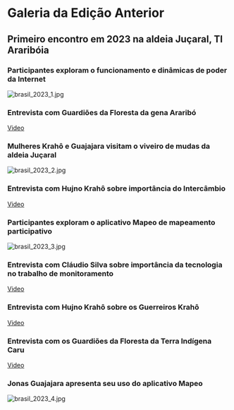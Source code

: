 
# Galeria da Edição Anterior


## Primeiro encontro em 2023 na aldeia Juçaral, TI Araribóia


### Participantes exploram o funcionamento e dinâmicas de poder da Internet


![brasil_2023_1.jpg](https://prod-files-secure.s3.us-west-2.amazonaws.com/e294c517-062c-4d9d-9b6a-e105c195d06a/c49e9957-6dea-497e-8ad6-9bff9e492dd4/brasil_2023_1.jpg?X-Amz-Algorithm=AWS4-HMAC-SHA256&X-Amz-Content-Sha256=UNSIGNED-PAYLOAD&X-Amz-Credential=ASIAZI2LB4663XCM4PEQ%2F20250430%2Fus-west-2%2Fs3%2Faws4_request&X-Amz-Date=20250430T124826Z&X-Amz-Expires=3600&X-Amz-Security-Token=IQoJb3JpZ2luX2VjEAwaCXVzLXdlc3QtMiJIMEYCIQDUDMFa762ydulLlzDFhoYuAlli4vqfMEzX9gvKWZMaFwIhAPvAROGeJUi9cM3SLfMIA2DeIwgpbrwHGjjBfn26QlBoKogECKX%2F%2F%2F%2F%2F%2F%2F%2F%2F%2FwEQABoMNjM3NDIzMTgzODA1Igyx5FbpuXHVy0PWEdoq3AO%2B49wsnSH6YLw00E6xba13ypPIdXHtRFTE3Drz9EffvjP8I%2BAD64iKZWSXlcFF7cAEQfGmMVZ3bprMGC%2BYeQ6ybYftKxqGvSecklmOOrAlFGr7iXRbZr9hSohWYlZynz5PLqbHK82dv3l34TqbNGBBihrEgSdI6FuPaZgECpCySbbIqt8WYu%2BEutWd4JgNx8QhC4wcfEHFdNUAVuHKLeIr8s9r31EDF77zuwucqsCcic1BeayKRS31YU486SQebcKXMIiNl98CiIO7tZ2kozPNACYrXgg2pv5D2IIxx1FfYq19tmHdNtnCZvdxZyy1lxTq8OygppKsKU9ho2v6dAK3Iux4HyqXFmsiGFJ%2Bxpu4J9KkCY3bXOvDRYeYFYlSu9zG8S3NRTE%2BYnnpsPHYsemtaLSwvf%2BN%2BCX3%2FXTPOt66vpme09bU7QnkLBSgmDv0e9lWkcnzjZwS7mWf3HwiWy8lVOKT0%2BesNzupjs%2FplqDK0Y%2FdKeKoVvo%2Bcxev6w1ZaFNqGyrPcbpSphsCMQGyt%2BpcX7DavaKX0GQglCzO936R47V44CdlPtxaYojdeDePqkiWebQMV%2BkShltsmQULvROreYGVrPp7aMgpKccSSo%2FQPnp4zn%2BGDCZDdeCnaDDIpsjABjqkAfTW3iaaiQ%2FQsgmpteegx04K1ZgUwsEauZ5UdaXi37mTCyvLIaUfiXWGqblDvDq%2F4yHiRLwhp0KSShd6oEH9PoTJRaMZaApEgpwV9OXdMqhUFE%2FfoQjR47nji111CtaOrN0%2FInILqRxE%2BFh661k2Br5%2FKkxBuKMhewsGsusYcSP%2FwQdnhqCfKr5ge8HnY0MX58%2BcKYyW%2BCIJwXk56BSdlvdEljiR&X-Amz-Signature=1cae93e99d420a0e3e921ca0fc52628ea3d9ed587b8cfb3ea4468651fd621915&X-Amz-SignedHeaders=host&x-id=GetObject)


### Entrevista com Guardiões da Floresta da gena Araribó


[Video](https://www.youtube.com/embed/SNvMiRkTfdg)


### Mulheres Krahô e Guajajara visitam o viveiro de mudas da aldeia Juçaral


![brasil_2023_2.jpg](https://prod-files-secure.s3.us-west-2.amazonaws.com/e294c517-062c-4d9d-9b6a-e105c195d06a/828109cd-30dc-4eea-a036-07f3c2c59027/brasil_2023_2.jpg?X-Amz-Algorithm=AWS4-HMAC-SHA256&X-Amz-Content-Sha256=UNSIGNED-PAYLOAD&X-Amz-Credential=ASIAZI2LB4663XCM4PEQ%2F20250430%2Fus-west-2%2Fs3%2Faws4_request&X-Amz-Date=20250430T124826Z&X-Amz-Expires=3600&X-Amz-Security-Token=IQoJb3JpZ2luX2VjEAwaCXVzLXdlc3QtMiJIMEYCIQDUDMFa762ydulLlzDFhoYuAlli4vqfMEzX9gvKWZMaFwIhAPvAROGeJUi9cM3SLfMIA2DeIwgpbrwHGjjBfn26QlBoKogECKX%2F%2F%2F%2F%2F%2F%2F%2F%2F%2FwEQABoMNjM3NDIzMTgzODA1Igyx5FbpuXHVy0PWEdoq3AO%2B49wsnSH6YLw00E6xba13ypPIdXHtRFTE3Drz9EffvjP8I%2BAD64iKZWSXlcFF7cAEQfGmMVZ3bprMGC%2BYeQ6ybYftKxqGvSecklmOOrAlFGr7iXRbZr9hSohWYlZynz5PLqbHK82dv3l34TqbNGBBihrEgSdI6FuPaZgECpCySbbIqt8WYu%2BEutWd4JgNx8QhC4wcfEHFdNUAVuHKLeIr8s9r31EDF77zuwucqsCcic1BeayKRS31YU486SQebcKXMIiNl98CiIO7tZ2kozPNACYrXgg2pv5D2IIxx1FfYq19tmHdNtnCZvdxZyy1lxTq8OygppKsKU9ho2v6dAK3Iux4HyqXFmsiGFJ%2Bxpu4J9KkCY3bXOvDRYeYFYlSu9zG8S3NRTE%2BYnnpsPHYsemtaLSwvf%2BN%2BCX3%2FXTPOt66vpme09bU7QnkLBSgmDv0e9lWkcnzjZwS7mWf3HwiWy8lVOKT0%2BesNzupjs%2FplqDK0Y%2FdKeKoVvo%2Bcxev6w1ZaFNqGyrPcbpSphsCMQGyt%2BpcX7DavaKX0GQglCzO936R47V44CdlPtxaYojdeDePqkiWebQMV%2BkShltsmQULvROreYGVrPp7aMgpKccSSo%2FQPnp4zn%2BGDCZDdeCnaDDIpsjABjqkAfTW3iaaiQ%2FQsgmpteegx04K1ZgUwsEauZ5UdaXi37mTCyvLIaUfiXWGqblDvDq%2F4yHiRLwhp0KSShd6oEH9PoTJRaMZaApEgpwV9OXdMqhUFE%2FfoQjR47nji111CtaOrN0%2FInILqRxE%2BFh661k2Br5%2FKkxBuKMhewsGsusYcSP%2FwQdnhqCfKr5ge8HnY0MX58%2BcKYyW%2BCIJwXk56BSdlvdEljiR&X-Amz-Signature=42aa5df0e7257d4a2c1bc1ec394ef0deaafd828e806e42eaf8242e77b706e3ed&X-Amz-SignedHeaders=host&x-id=GetObject)


### Entrevista com Hujno Krahô sobre importância do Intercâmbio


[Video](https://www.youtube.com/embed/CotP9P1Xw6o)


### Participantes exploram o aplicativo Mapeo de mapeamento participativo


![brasil_2023_3.jpg](https://prod-files-secure.s3.us-west-2.amazonaws.com/e294c517-062c-4d9d-9b6a-e105c195d06a/f1b621a3-2a8b-477c-a7f0-6b8ab7564698/brasil_2023_3.jpg?X-Amz-Algorithm=AWS4-HMAC-SHA256&X-Amz-Content-Sha256=UNSIGNED-PAYLOAD&X-Amz-Credential=ASIAZI2LB4663XCM4PEQ%2F20250430%2Fus-west-2%2Fs3%2Faws4_request&X-Amz-Date=20250430T124826Z&X-Amz-Expires=3600&X-Amz-Security-Token=IQoJb3JpZ2luX2VjEAwaCXVzLXdlc3QtMiJIMEYCIQDUDMFa762ydulLlzDFhoYuAlli4vqfMEzX9gvKWZMaFwIhAPvAROGeJUi9cM3SLfMIA2DeIwgpbrwHGjjBfn26QlBoKogECKX%2F%2F%2F%2F%2F%2F%2F%2F%2F%2FwEQABoMNjM3NDIzMTgzODA1Igyx5FbpuXHVy0PWEdoq3AO%2B49wsnSH6YLw00E6xba13ypPIdXHtRFTE3Drz9EffvjP8I%2BAD64iKZWSXlcFF7cAEQfGmMVZ3bprMGC%2BYeQ6ybYftKxqGvSecklmOOrAlFGr7iXRbZr9hSohWYlZynz5PLqbHK82dv3l34TqbNGBBihrEgSdI6FuPaZgECpCySbbIqt8WYu%2BEutWd4JgNx8QhC4wcfEHFdNUAVuHKLeIr8s9r31EDF77zuwucqsCcic1BeayKRS31YU486SQebcKXMIiNl98CiIO7tZ2kozPNACYrXgg2pv5D2IIxx1FfYq19tmHdNtnCZvdxZyy1lxTq8OygppKsKU9ho2v6dAK3Iux4HyqXFmsiGFJ%2Bxpu4J9KkCY3bXOvDRYeYFYlSu9zG8S3NRTE%2BYnnpsPHYsemtaLSwvf%2BN%2BCX3%2FXTPOt66vpme09bU7QnkLBSgmDv0e9lWkcnzjZwS7mWf3HwiWy8lVOKT0%2BesNzupjs%2FplqDK0Y%2FdKeKoVvo%2Bcxev6w1ZaFNqGyrPcbpSphsCMQGyt%2BpcX7DavaKX0GQglCzO936R47V44CdlPtxaYojdeDePqkiWebQMV%2BkShltsmQULvROreYGVrPp7aMgpKccSSo%2FQPnp4zn%2BGDCZDdeCnaDDIpsjABjqkAfTW3iaaiQ%2FQsgmpteegx04K1ZgUwsEauZ5UdaXi37mTCyvLIaUfiXWGqblDvDq%2F4yHiRLwhp0KSShd6oEH9PoTJRaMZaApEgpwV9OXdMqhUFE%2FfoQjR47nji111CtaOrN0%2FInILqRxE%2BFh661k2Br5%2FKkxBuKMhewsGsusYcSP%2FwQdnhqCfKr5ge8HnY0MX58%2BcKYyW%2BCIJwXk56BSdlvdEljiR&X-Amz-Signature=cb93c7faf546f948db80d5a6fd6a92332a1666e9e203713dbcad9091864c08b6&X-Amz-SignedHeaders=host&x-id=GetObject)


### Entrevista com Cláudio Silva sobre importância da tecnologia no trabalho de monitoramento


[Video](https://www.youtube.com/embed/1X9SeEVK_Yc)


### Entrevista com Hujno Krahô sobre os Guerreiros Krahô


[Video](https://www.youtube.com/embed/GkICM_NgTO0)


### Entrevista com os Guardiões da Floresta da Terra Indígena Caru


[Video](https://www.youtube.com/embed/Y4Hf7HSTF74)


### Jonas Guajajara apresenta seu uso do aplicativo Mapeo


![brasil_2023_4.jpg](https://prod-files-secure.s3.us-west-2.amazonaws.com/e294c517-062c-4d9d-9b6a-e105c195d06a/abbcbbb6-756b-40c7-889f-428fa9b0ad48/brasil_2023_4.jpg?X-Amz-Algorithm=AWS4-HMAC-SHA256&X-Amz-Content-Sha256=UNSIGNED-PAYLOAD&X-Amz-Credential=ASIAZI2LB4663XCM4PEQ%2F20250430%2Fus-west-2%2Fs3%2Faws4_request&X-Amz-Date=20250430T124826Z&X-Amz-Expires=3600&X-Amz-Security-Token=IQoJb3JpZ2luX2VjEAwaCXVzLXdlc3QtMiJIMEYCIQDUDMFa762ydulLlzDFhoYuAlli4vqfMEzX9gvKWZMaFwIhAPvAROGeJUi9cM3SLfMIA2DeIwgpbrwHGjjBfn26QlBoKogECKX%2F%2F%2F%2F%2F%2F%2F%2F%2F%2FwEQABoMNjM3NDIzMTgzODA1Igyx5FbpuXHVy0PWEdoq3AO%2B49wsnSH6YLw00E6xba13ypPIdXHtRFTE3Drz9EffvjP8I%2BAD64iKZWSXlcFF7cAEQfGmMVZ3bprMGC%2BYeQ6ybYftKxqGvSecklmOOrAlFGr7iXRbZr9hSohWYlZynz5PLqbHK82dv3l34TqbNGBBihrEgSdI6FuPaZgECpCySbbIqt8WYu%2BEutWd4JgNx8QhC4wcfEHFdNUAVuHKLeIr8s9r31EDF77zuwucqsCcic1BeayKRS31YU486SQebcKXMIiNl98CiIO7tZ2kozPNACYrXgg2pv5D2IIxx1FfYq19tmHdNtnCZvdxZyy1lxTq8OygppKsKU9ho2v6dAK3Iux4HyqXFmsiGFJ%2Bxpu4J9KkCY3bXOvDRYeYFYlSu9zG8S3NRTE%2BYnnpsPHYsemtaLSwvf%2BN%2BCX3%2FXTPOt66vpme09bU7QnkLBSgmDv0e9lWkcnzjZwS7mWf3HwiWy8lVOKT0%2BesNzupjs%2FplqDK0Y%2FdKeKoVvo%2Bcxev6w1ZaFNqGyrPcbpSphsCMQGyt%2BpcX7DavaKX0GQglCzO936R47V44CdlPtxaYojdeDePqkiWebQMV%2BkShltsmQULvROreYGVrPp7aMgpKccSSo%2FQPnp4zn%2BGDCZDdeCnaDDIpsjABjqkAfTW3iaaiQ%2FQsgmpteegx04K1ZgUwsEauZ5UdaXi37mTCyvLIaUfiXWGqblDvDq%2F4yHiRLwhp0KSShd6oEH9PoTJRaMZaApEgpwV9OXdMqhUFE%2FfoQjR47nji111CtaOrN0%2FInILqRxE%2BFh661k2Br5%2FKkxBuKMhewsGsusYcSP%2FwQdnhqCfKr5ge8HnY0MX58%2BcKYyW%2BCIJwXk56BSdlvdEljiR&X-Amz-Signature=42d4529c1c79223f308ee174b22e782f9dc3e870c081c7d0a9d3560d4a414e92&X-Amz-SignedHeaders=host&x-id=GetObject)

